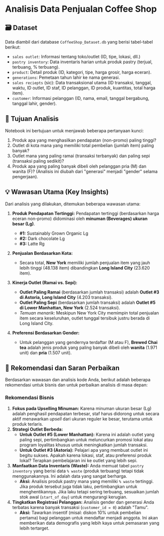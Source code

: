 # Analisis Data Penjualan Coffee Shop


## 🗃️ Dataset

Data diambil dari database `CoffeeShop_Dataset.db` yang berisi tabel-tabel berikut:

* `sales outlet`: Informasi tentang toko/outlet (ID, tipe, lokasi, dll.)
* `pastry inventory`: Data inventaris harian untuk produk pastry (terjual, terbuang, % terbuang).
* `product`: Detail produk (ID, kategori, tipe, harga grosir, harga eceran).
* `generations`: Pemetaan tahun lahir ke nama generasi.
* `sales reciepts` (sic): Data transaksional utama (ID transaksi, tanggal, waktu, ID outlet, ID staf, ID pelanggan, ID produk, kuantitas, total harga item).
* `customer`: Informasi pelanggan (ID, nama, email, tanggal bergabung, tanggal lahir, gender).

## 🎯 Tujuan Analisis

Notebook ini bertujuan untuk menjawab beberapa pertanyaan kunci:

1.  Produk apa yang menghasilkan pendapatan (non-promo) paling tinggi?
2.  Outlet di kota mana yang memiliki total pembelian (jumlah item) paling banyak?
3.  Outlet mana yang paling ramai (transaksi terbanyak) dan paling sepi (transaksi paling sedikit)?
4.  Produk apa yang paling banyak dibeli oleh pelanggan pria (M) dan wanita (F)? (Analisis ini diubah dari "generasi" menjadi "gender" selama pengerjaan).

## 💡 Wawasan Utama (Key Insights)

Dari analisis yang dilakukan, ditemukan beberapa wawasan utama:

1.  **Produk Pendapatan Tertinggi:** Pendapatan tertinggi (berdasarkan harga eceran non-promo) didominasi oleh **minuman (Beverages) ukuran besar (Lg)**.
    * **#1:** Sustainably Grown Organic Lg
    * **#2:** Dark chocolate Lg
    * **#3:** Latte Rg

2.  **Penjualan Berdasarkan Kota:**
    * Secara total, **New York** memiliki jumlah penjualan item yang jauh lebih tinggi (48.138 item) dibandingkan **Long Island City** (23.620 item).

3.  **Kinerja Outlet (Ramai vs. Sepi):**
    * **Outlet Paling Ramai** (berdasarkan jumlah transaksi) adalah **Outlet #3 di Astoria, Long Island City** (4.203 transaksi).
    * **Outlet Paling Sepi** (berdasarkan jumlah transaksi) adalah **Outlet #5 di Lower Manhattan, New York** (2.524 transaksi).
    * *Temuan menarik*: Meskipun New York City memimpin total penjualan item secara keseluruhan, outlet tunggal tersibuk justru berada di Long Island City.

4.  **Preferensi Berdasarkan Gender:**
    * Untuk pelanggan yang gendernya terdaftar (M atau F), **Brewed Chai tea** adalah jenis produk yang paling banyak dibeli oleh **wanita** (1.971 unit) dan **pria** (1.507 unit).

## 🚀 Rekomendasi dan Saran Perbaikan

Berdasarkan wawasan dan analisis kode Anda, berikut adalah beberapa rekomendasi untuk bisnis dan untuk perbaikan analisis di masa depan:

### Rekomendasi Bisnis

1.  **Fokus pada Upselling Minuman:** Karena minuman ukuran besar (Lg) adalah penghasil pendapatan terbesar, staf harus didorong untuk secara aktif menawarkan *upsell* dari ukuran reguler ke besar, terutama untuk produk terlaris.
2.  **Strategi Outlet Berbeda:**
    * **Untuk Outlet #5 (Lower Manhattan):** Karena ini adalah outlet yang paling sepi, pertimbangkan untuk meluncurkan promosi lokal atau program loyalitas khusus untuk meningkatkan jumlah transaksi.
    * **Untuk Outlet #3 (Astoria):** Pelajari apa yang membuat outlet ini begitu sukses. Apakah karena lokasi, staf, atau preferensi produk lokal? Terapkan pembelajaran ini ke outlet yang lebih sepi.
3.  **Manfaatkan Data Inventaris (Waste):** Anda memuat tabel `pastry inventory` yang berisi data `% waste` (produk terbuang) tetapi tidak menggunakannya. Ini adalah data yang sangat berharga.
    * **Aksi:** Analisis produk pastry mana yang memiliki `% waste` tertinggi. Jika produk tersebut juga tidak laku, pertimbangkan untuk menghentikannya. Jika laku tetapi sering terbuang, sesuaikan jumlah stok awal (`start_of_day`) untuk mengurangi kerugian.
4.  **Tingkatkan Registrasi Pelanggan:** Analisis gender dan generasi Anda terbatas karena banyak transaksi (`customer_id = 0`) adalah "Tamu".
    * **Aksi:** Tawarkan insentif (misal: diskon 10% untuk pembelian pertama) bagi pelanggan untuk mendaftar menjadi anggota. Ini akan memberikan data demografis yang lebih kaya untuk pemasaran yang lebih tertarget.
